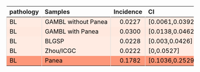 <table class="table" style="margin-left: 0; margin-right: auto;">
 <thead>
  <tr>
   <th style="text-align:left;"> pathology </th>
   <th style="text-align:left;"> Samples </th>
   <th style="text-align:right;"> Incidence </th>
   <th style="text-align:left;"> CI </th>
  </tr>
 </thead>
<tbody>
  <tr>
   <td style="text-align:left;color: rgba(0, 0, 0, 255) !important;background-color: rgba(255, 235, 226, 255) !important;border-left:1px solid #DDDDDD;white-space: nowrap;"> BL </td>
   <td style="text-align:left;color: rgba(0, 0, 0, 255) !important;background-color: rgba(255, 235, 226, 255) !important;border-left:1px solid #DDDDDD;white-space: nowrap;"> GAMBL without Panea </td>
   <td style="text-align:right;color: rgba(0, 0, 0, 255) !important;background-color: rgba(255, 235, 226, 255) !important;border-left:1px solid #DDDDDD;white-space: nowrap;"> <span style="     color: rgba(0, 0, 0, 255) !important;border-radius: 4px; padding-right: 4px; padding-left: 4px; background-color: rgba(255, 235, 226, 255) !important;">0.0227</span> </td>
   <td style="text-align:left;color: rgba(0, 0, 0, 255) !important;background-color: rgba(255, 235, 226, 255) !important;border-left:1px solid #DDDDDD;white-space: nowrap;"> [0.0061,0.0392] </td>
  </tr>
  <tr>
   <td style="text-align:left;color: rgba(0, 0, 0, 255) !important;background-color: rgba(255, 232, 222, 255) !important;border-left:1px solid #DDDDDD;white-space: nowrap;"> BL </td>
   <td style="text-align:left;color: rgba(0, 0, 0, 255) !important;background-color: rgba(255, 232, 222, 255) !important;border-left:1px solid #DDDDDD;white-space: nowrap;"> GAMBL with Panea </td>
   <td style="text-align:right;color: rgba(0, 0, 0, 255) !important;background-color: rgba(255, 232, 222, 255) !important;border-left:1px solid #DDDDDD;white-space: nowrap;"> <span style="     color: rgba(0, 0, 0, 255) !important;border-radius: 4px; padding-right: 4px; padding-left: 4px; background-color: rgba(255, 232, 222, 255) !important;">0.0300</span> </td>
   <td style="text-align:left;color: rgba(0, 0, 0, 255) !important;background-color: rgba(255, 232, 222, 255) !important;border-left:1px solid #DDDDDD;white-space: nowrap;"> [0.0138,0.0462] </td>
  </tr>
  <tr>
   <td style="text-align:left;color: rgba(0, 0, 0, 255) !important;background-color: rgba(255, 235, 226, 255) !important;border-left:1px solid #DDDDDD;white-space: nowrap;"> BL </td>
   <td style="text-align:left;color: rgba(0, 0, 0, 255) !important;background-color: rgba(255, 235, 226, 255) !important;border-left:1px solid #DDDDDD;white-space: nowrap;"> BLGSP </td>
   <td style="text-align:right;color: rgba(0, 0, 0, 255) !important;background-color: rgba(255, 235, 226, 255) !important;border-left:1px solid #DDDDDD;white-space: nowrap;"> <span style="     color: rgba(0, 0, 0, 255) !important;border-radius: 4px; padding-right: 4px; padding-left: 4px; background-color: rgba(255, 235, 226, 255) !important;">0.0228</span> </td>
   <td style="text-align:left;color: rgba(0, 0, 0, 255) !important;background-color: rgba(255, 235, 226, 255) !important;border-left:1px solid #DDDDDD;white-space: nowrap;"> [0.003,0.0426] </td>
  </tr>
  <tr>
   <td style="text-align:left;color: rgba(0, 0, 0, 255) !important;background-color: rgba(255, 235, 226, 255) !important;border-left:1px solid #DDDDDD;white-space: nowrap;"> BL </td>
   <td style="text-align:left;color: rgba(0, 0, 0, 255) !important;background-color: rgba(255, 235, 226, 255) !important;border-left:1px solid #DDDDDD;white-space: nowrap;"> Zhou/ICGC </td>
   <td style="text-align:right;color: rgba(0, 0, 0, 255) !important;background-color: rgba(255, 235, 226, 255) !important;border-left:1px solid #DDDDDD;white-space: nowrap;"> <span style="     color: rgba(0, 0, 0, 255) !important;border-radius: 4px; padding-right: 4px; padding-left: 4px; background-color: rgba(255, 235, 226, 255) !important;">0.0222</span> </td>
   <td style="text-align:left;color: rgba(0, 0, 0, 255) !important;background-color: rgba(255, 235, 226, 255) !important;border-left:1px solid #DDDDDD;white-space: nowrap;"> [0,0.0527] </td>
  </tr>
  <tr>
   <td style="text-align:left;color: rgba(0, 0, 0, 255) !important;background-color: rgba(253, 151, 121, 255) !important;border-left:1px solid #DDDDDD;white-space: nowrap;"> BL </td>
   <td style="text-align:left;color: rgba(0, 0, 0, 255) !important;background-color: rgba(253, 151, 121, 255) !important;border-left:1px solid #DDDDDD;white-space: nowrap;"> Panea </td>
   <td style="text-align:right;color: rgba(0, 0, 0, 255) !important;background-color: rgba(253, 151, 121, 255) !important;border-left:1px solid #DDDDDD;white-space: nowrap;"> <span style="     color: rgba(0, 0, 0, 255) !important;border-radius: 4px; padding-right: 4px; padding-left: 4px; background-color: rgba(253, 151, 121, 255) !important;">0.1782</span> </td>
   <td style="text-align:left;color: rgba(0, 0, 0, 255) !important;background-color: rgba(253, 151, 121, 255) !important;border-left:1px solid #DDDDDD;white-space: nowrap;"> [0.1036,0.2529] </td>
  </tr>
</tbody>
</table>